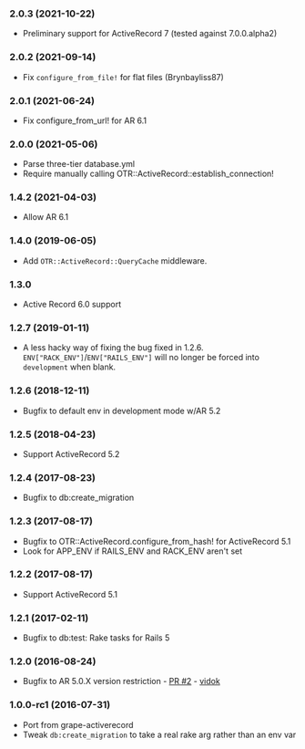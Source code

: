 ### 2.0.3 (2021-10-22)
* Preliminary support for ActiveRecord 7 (tested against 7.0.0.alpha2)

### 2.0.2 (2021-09-14)
* Fix `configure_from_file!` for flat files (Brynbayliss87)

### 2.0.1 (2021-06-24)
* Fix configure_from_url! for AR 6.1

### 2.0.0 (2021-05-06)
* Parse three-tier database.yml
* Require manually calling OTR::ActiveRecord::establish_connection!

### 1.4.2 (2021-04-03)
* Allow AR 6.1

### 1.4.0 (2019-06-05)
* Add `OTR::ActiveRecord::QueryCache` middleware.

### 1.3.0
* Active Record 6.0 support

### 1.2.7 (2019-01-11)
* A less hacky way of fixing the bug fixed in 1.2.6. `ENV["RACK_ENV"]`/`ENV["RAILS_ENV"]` will no longer be forced into `development` when blank.

### 1.2.6 (2018-12-11)
* Bugfix to default env in development mode w/AR 5.2

### 1.2.5 (2018-04-23)
* Support ActiveRecord 5.2

### 1.2.4 (2017-08-23)
* Bugfix to db:create_migration

### 1.2.3 (2017-08-17)
* Bugfix to OTR::ActiveRecord.configure_from_hash! for ActiveRecord 5.1
* Look for APP_ENV if RAILS_ENV and RACK_ENV aren't set

### 1.2.2 (2017-08-17)
* Support ActiveRecord 5.1

### 1.2.1 (2017-02-11)
* Bugfix to db:test: Rake tasks for Rails 5

### 1.2.0 (2016-08-24)
* Bugfix to AR 5.0.X version restriction - [PR #2](https://github.com/jhollinger/otr-activerecord/pull/2) - [vidok](https://github.com/vidok)

### 1.0.0-rc1 (2016-07-31)
* Port from grape-activerecord
* Tweak `db:create_migration` to take a real rake arg rather than an env var
